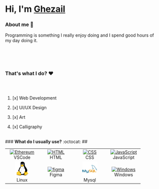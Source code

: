 # **Hi, I'm <a href="https://www.linkedin.com/in/l%C3%BAcia-guelber-837a50185/">Ghezail</a>**



### **About me** 👋

<p align="left">
 Programming is something I really enjoy doing and I spend good hours of my day doing it.
</p>

</br>

</br>

</br>

### <b>That's what I do?</b> :hearts:

##

</br>


1. [x] Web Development

1. [x] UI/UX Design 

1. [x]  Art  

1. [x] Calligraphy 


</br>
### <b> What do I usually use?</b> :octocat:
##

</br>

<table align="center">
  <tr>
    <td align="center" width="96">
      <a href="/">
        <img src="https://camo.githubusercontent.com/57f528d363944ba0c4151826973ce5dda859c2f9e9ada8798e22c677c180ead4/68747470733a2f2f696d672e69636f6e73382e636f6d2f666c75656e742f3234302f3030303030302f76697375616c2d73747564696f2d636f64652d323031392e706e67" width="48" height="48" alt="Ethereum" />
      </a>
      <br>VSCode
    </td>
    <td align="center" width="96">
      <a href="/">
        <img src="https://camo.githubusercontent.com/937d189e89eebf19ca83d796f68380657645f49a05c9ef6fbc00020ff7ab32f9/68747470733a2f2f696d672e69636f6e73382e636f6d2f636f6c6f722f3234302f3030303030302f68746d6c2d352e706e67" width="48" height="48" alt="HTML" />
      </a>
      <br>HTML
    </td>
    <td align="center" width="96">
      <a href="/">
        <img src="https://camo.githubusercontent.com/7131f4436c32be236b582de559e96e8bc298c85f54006f02696b054c5930b2b4/68747470733a2f2f696d672e69636f6e73382e636f6d2f636f6c6f722f3234302f3030303030302f637373332e706e67" width="48" height="48" alt="CSS" />
      </a>
      <br>CSS
    </td>
    <td align="center" width="96">
      <a href="/">
        <img src="https://camo.githubusercontent.com/30223dd4dad432d13a8b95ce5cb7ea20825858f8ebce349e6945f931ced4e1bf/68747470733a2f2f696d672e69636f6e73382e636f6d2f636f6c6f722f3234302f3030303030302f6a6176617363726970742e706e67" width="48" height="48" alt="JavaScript" />
      </a>
      <br>JavaScript
    </td>
  
  <tr>
    <td align="center" width="96">
      <a href="/">
        <img src="https://raw.githubusercontent.com/devicons/devicon/master/icons/linux/linux-original.svg" width="48" height="48" alt="Linux" />
      </a>
      <br>Linux
    </td>
   
  <td align="center" width="96">
      <a href="/">
        <img src="https://www.vectorlogo.zone/logos/figma/figma-icon.svg" width="48" height="48" alt="figma" />
      </a>
      <br>Figma
    </td>
     <td align="center" width="96">
      <a href="/">
        <img src="https://raw.githubusercontent.com/devicons/devicon/master/icons/mysql/mysql-original-wordmark.svg" width="48" height="48" alt="MySql" />
      </a>
      <br>Mysql
     </td>
  
   <td align="center" width="96">
      <a href="/">
        <img src="https://camo.githubusercontent.com/87fa402da6f8a5b81d55c7bcf51e6038898ad37cd162aa3927b44f98c68914b7/68747470733a2f2f696d672e69636f6e73382e636f6d2f636f6c6f722f3234302f3030303030302f77696e646f77732d31302e706e67" width="48" height="48" alt="Windows" />
      </a>
      <br>Windows
    </td>
 
     
   </tr>
  </table>

</br>
